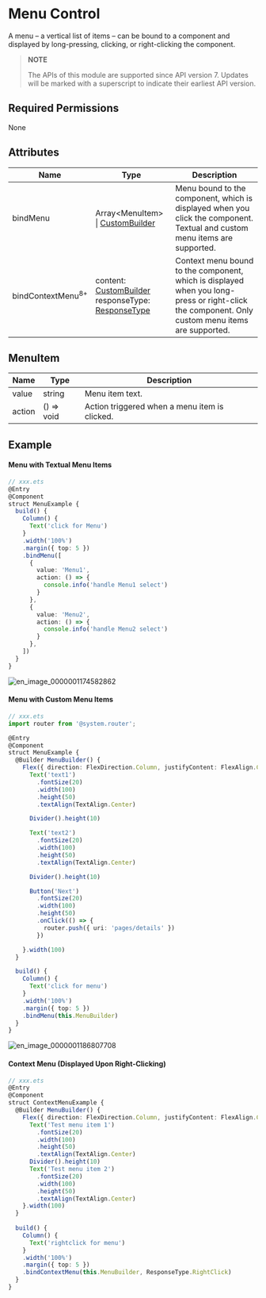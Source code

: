 # Menu Control

A menu – a vertical list of items – can be bound to a component and displayed by long-pressing, clicking, or right-clicking the component.

> **NOTE**
> 
> The APIs of this module are supported since API version 7. Updates will be marked with a superscript to indicate their earliest API version.


## Required Permissions

None


## Attributes


| Name                          | Type                                    | Description                                |
| ---------------------------- | ---------------------------------------- | ---------------------------------- |
| bindMenu                     | Array<MenuItem&gt; \| [CustomBuilder](ts-types.md#custombuilder8) | Menu bound to the component, which is displayed when you click the component. Textual and custom menu items are supported.|
| bindContextMenu<sup>8+</sup> | content: [CustomBuilder](ts-types.md#custombuilder8)<br>responseType: [ResponseType](ts-appendix-enums.md#responsetype8) | Context menu bound to the component, which is displayed when you long-press or right-click the component. Only custom menu items are supported. |

## MenuItem
| Name    | Type                     | Description         |
| ------ | ----------------------- | ----------- |
| value  | string                  | Menu item text.     |
| action | () =&gt; void | Action triggered when a menu item is clicked.|


## Example

#### Menu with Textual Menu Items

```ts
// xxx.ets
@Entry
@Component
struct MenuExample {
  build() {
    Column() {
      Text('click for Menu')
    }
    .width('100%')
    .margin({ top: 5 })
    .bindMenu([
      {
        value: 'Menu1',
        action: () => {
          console.info('handle Menu1 select')
        }
      },
      {
        value: 'Menu2',
        action: () => {
          console.info('handle Menu2 select')
        }
      },
    ])
  }
}
```

![en_image_0000001174582862](figures/en_image_0000001174582862.gif)

#### Menu with Custom Menu Items

```ts
// xxx.ets
import router from '@system.router';

@Entry
@Component
struct MenuExample {
  @Builder MenuBuilder() {
    Flex({ direction: FlexDirection.Column, justifyContent: FlexAlign.Center, alignItems: ItemAlign.Center }) {
      Text('text1')
        .fontSize(20)
        .width(100)
        .height(50)
        .textAlign(TextAlign.Center)

      Divider().height(10)

      Text('text2')
        .fontSize(20)
        .width(100)
        .height(50)
        .textAlign(TextAlign.Center)

      Divider().height(10)

      Button('Next')
        .fontSize(20)
        .width(100)
        .height(50)
        .onClick(() => {
          router.push({ uri: 'pages/details' })
        })

    }.width(100)
  }

  build() {
    Column() {
      Text('click for menu')
    }
    .width('100%')
    .margin({ top: 5 })
    .bindMenu(this.MenuBuilder)
  }
}
```

![en_image_0000001186807708](figures/en_image_0000001186807708.gif)

#### Context Menu (Displayed Upon Right-Clicking)

```ts
// xxx.ets
@Entry
@Component
struct ContextMenuExample {
  @Builder MenuBuilder() {
    Flex({ direction: FlexDirection.Column, justifyContent: FlexAlign.Center, alignItems: ItemAlign.Center }) {
      Text('Test menu item 1')
        .fontSize(20)
        .width(100)
        .height(50)
        .textAlign(TextAlign.Center)
      Divider().height(10)
      Text('Test menu item 2')
        .fontSize(20)
        .width(100)
        .height(50)
        .textAlign(TextAlign.Center)
    }.width(100)
  }
  
  build() {
    Column() {
      Text('rightclick for menu')
    }
    .width('100%')
    .margin({ top: 5 })
    .bindContextMenu(this.MenuBuilder, ResponseType.RightClick)
  }
}
```
